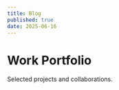 ```yaml
---
title: Blog
published: true
date: 2025-06-16
---
```


# Work Portfolio

Selected projects and collaborations.